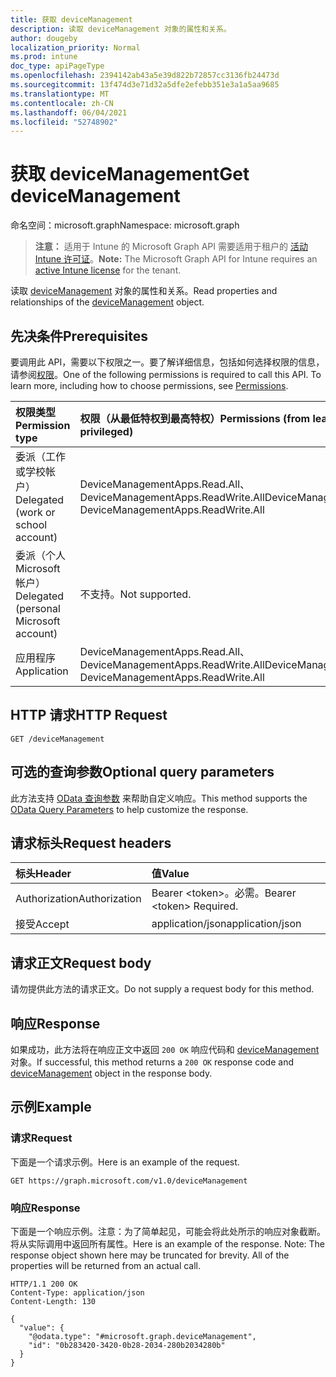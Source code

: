 ```yaml
---
title: 获取 deviceManagement
description: 读取 deviceManagement 对象的属性和关系。
author: dougeby
localization_priority: Normal
ms.prod: intune
doc_type: apiPageType
ms.openlocfilehash: 2394142ab43a5e39d822b72857cc3136fb24473d
ms.sourcegitcommit: 13f474d3e71d32a5dfe2efebb351e3a1a5aa9685
ms.translationtype: MT
ms.contentlocale: zh-CN
ms.lasthandoff: 06/04/2021
ms.locfileid: "52748902"
---
```

# <a name="get-devicemanagement"></a><span data-ttu-id="f918a-103">获取 deviceManagement</span><span class="sxs-lookup"><span data-stu-id="f918a-103">Get deviceManagement</span></span>

<span data-ttu-id="f918a-104">命名空间：microsoft.graph</span><span class="sxs-lookup"><span data-stu-id="f918a-104">Namespace: microsoft.graph</span></span>

> <span data-ttu-id="f918a-105">**注意：** 适用于 Intune 的 Microsoft Graph API 需要适用于租户的 [活动 Intune 许可证](https://go.microsoft.com/fwlink/?linkid=839381)。</span><span class="sxs-lookup"><span data-stu-id="f918a-105">**Note:** The Microsoft Graph API for Intune requires an [active Intune license](https://go.microsoft.com/fwlink/?linkid=839381) for the tenant.</span></span>

<span data-ttu-id="f918a-106">读取 [deviceManagement](../resources/intune-wip-devicemanagement.md) 对象的属性和关系。</span><span class="sxs-lookup"><span data-stu-id="f918a-106">Read properties and relationships of the [deviceManagement](../resources/intune-wip-devicemanagement.md) object.</span></span>

## <a name="prerequisites"></a><span data-ttu-id="f918a-107">先决条件</span><span class="sxs-lookup"><span data-stu-id="f918a-107">Prerequisites</span></span>
<span data-ttu-id="f918a-p101">要调用此 API，需要以下权限之一。要了解详细信息，包括如何选择权限的信息，请参阅[权限](/graph/permissions-reference)。</span><span class="sxs-lookup"><span data-stu-id="f918a-p101">One of the following permissions is required to call this API. To learn more, including how to choose permissions, see [Permissions](/graph/permissions-reference).</span></span>

|<span data-ttu-id="f918a-110">权限类型</span><span class="sxs-lookup"><span data-stu-id="f918a-110">Permission type</span></span>|<span data-ttu-id="f918a-111">权限（从最低特权到最高特权）</span><span class="sxs-lookup"><span data-stu-id="f918a-111">Permissions (from least to most privileged)</span></span>|
|:---|:---|
|<span data-ttu-id="f918a-112">委派（工作或学校帐户）</span><span class="sxs-lookup"><span data-stu-id="f918a-112">Delegated (work or school account)</span></span>|<span data-ttu-id="f918a-113">DeviceManagementApps.Read.All、DeviceManagementApps.ReadWrite.All</span><span class="sxs-lookup"><span data-stu-id="f918a-113">DeviceManagementApps.Read.All, DeviceManagementApps.ReadWrite.All</span></span>|
|<span data-ttu-id="f918a-114">委派（个人 Microsoft 帐户）</span><span class="sxs-lookup"><span data-stu-id="f918a-114">Delegated (personal Microsoft account)</span></span>|<span data-ttu-id="f918a-115">不支持。</span><span class="sxs-lookup"><span data-stu-id="f918a-115">Not supported.</span></span>|
|<span data-ttu-id="f918a-116">应用程序</span><span class="sxs-lookup"><span data-stu-id="f918a-116">Application</span></span>|<span data-ttu-id="f918a-117">DeviceManagementApps.Read.All、DeviceManagementApps.ReadWrite.All</span><span class="sxs-lookup"><span data-stu-id="f918a-117">DeviceManagementApps.Read.All, DeviceManagementApps.ReadWrite.All</span></span>|

## <a name="http-request"></a><span data-ttu-id="f918a-118">HTTP 请求</span><span class="sxs-lookup"><span data-stu-id="f918a-118">HTTP Request</span></span>
<!-- {
  "blockType": "ignored"
}
-->
``` http
GET /deviceManagement
```

## <a name="optional-query-parameters"></a><span data-ttu-id="f918a-119">可选的查询参数</span><span class="sxs-lookup"><span data-stu-id="f918a-119">Optional query parameters</span></span>
<span data-ttu-id="f918a-120">此方法支持 [OData 查询参数](/graph/query-parameters) 来帮助自定义响应。</span><span class="sxs-lookup"><span data-stu-id="f918a-120">This method supports the [OData Query Parameters](/graph/query-parameters) to help customize the response.</span></span>

## <a name="request-headers"></a><span data-ttu-id="f918a-121">请求标头</span><span class="sxs-lookup"><span data-stu-id="f918a-121">Request headers</span></span>
|<span data-ttu-id="f918a-122">标头</span><span class="sxs-lookup"><span data-stu-id="f918a-122">Header</span></span>|<span data-ttu-id="f918a-123">值</span><span class="sxs-lookup"><span data-stu-id="f918a-123">Value</span></span>|
|:---|:---|
|<span data-ttu-id="f918a-124">Authorization</span><span class="sxs-lookup"><span data-stu-id="f918a-124">Authorization</span></span>|<span data-ttu-id="f918a-125">Bearer &lt;token&gt;。必需。</span><span class="sxs-lookup"><span data-stu-id="f918a-125">Bearer &lt;token&gt; Required.</span></span>|
|<span data-ttu-id="f918a-126">接受</span><span class="sxs-lookup"><span data-stu-id="f918a-126">Accept</span></span>|<span data-ttu-id="f918a-127">application/json</span><span class="sxs-lookup"><span data-stu-id="f918a-127">application/json</span></span>|

## <a name="request-body"></a><span data-ttu-id="f918a-128">请求正文</span><span class="sxs-lookup"><span data-stu-id="f918a-128">Request body</span></span>
<span data-ttu-id="f918a-129">请勿提供此方法的请求正文。</span><span class="sxs-lookup"><span data-stu-id="f918a-129">Do not supply a request body for this method.</span></span>

## <a name="response"></a><span data-ttu-id="f918a-130">响应</span><span class="sxs-lookup"><span data-stu-id="f918a-130">Response</span></span>
<span data-ttu-id="f918a-131">如果成功，此方法将在响应正文中返回 `200 OK` 响应代码和 [deviceManagement](../resources/intune-wip-devicemanagement.md) 对象。</span><span class="sxs-lookup"><span data-stu-id="f918a-131">If successful, this method returns a `200 OK` response code and [deviceManagement](../resources/intune-wip-devicemanagement.md) object in the response body.</span></span>

## <a name="example"></a><span data-ttu-id="f918a-132">示例</span><span class="sxs-lookup"><span data-stu-id="f918a-132">Example</span></span>

### <a name="request"></a><span data-ttu-id="f918a-133">请求</span><span class="sxs-lookup"><span data-stu-id="f918a-133">Request</span></span>
<span data-ttu-id="f918a-134">下面是一个请求示例。</span><span class="sxs-lookup"><span data-stu-id="f918a-134">Here is an example of the request.</span></span>
``` http
GET https://graph.microsoft.com/v1.0/deviceManagement
```

### <a name="response"></a><span data-ttu-id="f918a-135">响应</span><span class="sxs-lookup"><span data-stu-id="f918a-135">Response</span></span>
<span data-ttu-id="f918a-p102">下面是一个响应示例。注意：为了简单起见，可能会将此处所示的响应对象截断。将从实际调用中返回所有属性。</span><span class="sxs-lookup"><span data-stu-id="f918a-p102">Here is an example of the response. Note: The response object shown here may be truncated for brevity. All of the properties will be returned from an actual call.</span></span>
``` http
HTTP/1.1 200 OK
Content-Type: application/json
Content-Length: 130

{
  "value": {
    "@odata.type": "#microsoft.graph.deviceManagement",
    "id": "0b283420-3420-0b28-2034-280b2034280b"
  }
}
```




